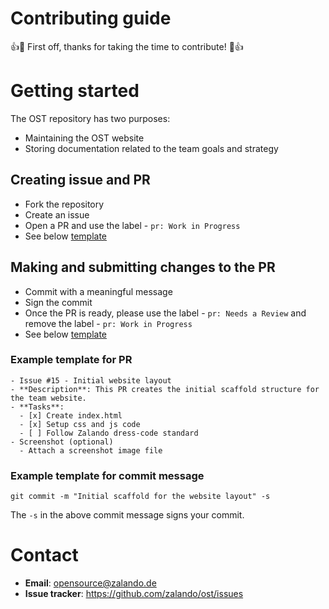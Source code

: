 # Contributing guide

👍🎉 First off, thanks for taking the time to contribute! 🎉👍

# Getting started

The OST repository has two purposes:
- Maintaining the OST website
- Storing documentation related to the team goals and strategy

## Creating issue and PR

- Fork the repository
- Create an issue
- Open a PR and use the label - `pr: Work in Progress`
- See below [template](#example-template-for-pr)

## Making and submitting changes to the PR

- Commit with a meaningful message
- Sign the commit
- Once the PR is ready, please use the label - `pr: Needs a Review` and remove the label - `pr: Work in Progress`
- See below [template](#example-template-for-commit-message)

### Example template for PR

```
- Issue #15 - Initial website layout
- **Description**: This PR creates the initial scaffold structure for the team website.
- **Tasks**:
  - [x] Create index.html
  - [x] Setup css and js code
  - [ ] Follow Zalando dress-code standard
- Screenshot (optional)
  - Attach a screenshot image file
```

### Example template for commit message

```
git commit -m "Initial scaffold for the website layout" -s
```

The `-s` in the above commit message signs your commit.

# Contact

- **Email**: opensource@zalando.de
- **Issue tracker**: https://github.com/zalando/ost/issues
